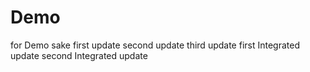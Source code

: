 # Demo
for Demo sake
first update
second update
third update
first Integrated update
second Integrated update
